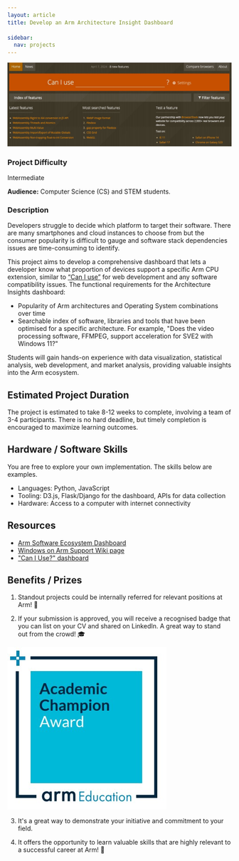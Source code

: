```yaml
---
layout: article
title: Develop an Arm Architecture Insight Dashboard

sidebar:
  nav: projects
---
```

<img class="image image--xl" src="./images/can-i-use.jpg"/>

### Project Difficulty
Intermediate

**Audience:** Computer Science (CS) and STEM students. 

### Description
Developers struggle to decide which platform to target their software. There are many smartphones and cloud instances to choose from but the consumer popularity is difficult to gauge and software stack dependencies issues are time-consuming to identify.

This project aims to develop a comprehensive dashboard that lets a developer know what proportion of devices support a specific Arm CPU extension, similar to [“Can I use”](https://caniuse.com/) for web development and any software compatibility issues. The functional requirements for the Architecture Insights dashboard:

- Popularity of Arm architectures and Operating System combinations over time
- Searchable index of software, libraries and tools that have been optimised for a specific architecture. For example, "Does the video processing software, FFMPEG, support acceleration for SVE2 with Windows 11?"

 
Students will gain hands-on experience with data visualization, statistical analysis, web development, and market analysis, providing valuable insights into the Arm ecosystem. 

## Estimated Project Duration
The project is estimated to take 8-12 weeks to complete, involving a team of 3-4 participants. There is no hard deadline, but timely completion is encouraged to maximize learning outcomes.

## Hardware / Software Skills

You are free to explore your own implementation. The skills below are examples.

- Languages: Python, JavaScript
- Tooling: D3.js, Flask/Django for the dashboard, APIs for data collection
- Hardware: Access to a computer with internet connectivity


## Resources

- [Arm Software Ecosystem Dashboard](https://www.arm.com/developer-hub/ecosystem-dashboard)
- [Windows on Arm Support Wiki page](https://linaro.atlassian.net/wiki/spaces/WOAR/overview)
- ["Can I Use?" dashboard](https://caniuse.com/) 


## Benefits / Prizes

1. Standout projects could be internally referred for relevant positions at Arm! :page_with_curl:

2. If your submission is approved, you will receive a recognised badge that you can list on your CV and shared on LinkedIn. A great way to stand out from the crowd! :mortar_board:

<img class="image image--xl" src="../Undergraduate/images/ACA_badge.jpg"/>

3. It's a great way to demonstrate your initiative and commitment to your field. 

4. It offers the opportunity to learn valuable skills that are highly relevant to a successful career at Arm!  :tada: